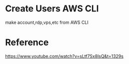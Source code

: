 # Create Users AWS CLI
make account,rdp,vps,etc from AWS CLI

# Reference
https://www.youtube.com/watch?v=sLtf7Sx8lsQ&t=1329s
